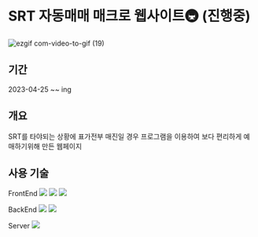 # SRT 자동매매 매크로 웹사이트🚇 (진행중)
![ezgif com-video-to-gif (19)](https://github.com/kangminhyuk1111/SRT-Macro-React-Flask/assets/96116158/78a62839-3f6c-4e89-a013-892417fcae33)


## 기간
2023-04-25 ~~ ing

## 개요
SRT를 타야되는 상황에 표가전부 매진일 경우 프로그램을 이용하여 보다 편리하게 예매하기위해 만든 웹페이지

## 사용 기술
FrontEnd
<img src="https://img.shields.io/badge/HTML5-E34F26?style=for-the-badge&logo=HTML5&logoColor=white">
<img src="https://img.shields.io/badge/Sass-CC6699?style=for-the-badge&logo=Sass&logoColor=white">
<img src="https://img.shields.io/badge/React-61DAFB?style=for-the-badge&logo=React&logoColor=white">

BackEnd
<img src="https://img.shields.io/badge/Flask-000000?style=for-the-badge&logo=Flask&logoColor=white">
<img src="https://img.shields.io/badge/Python-3776AB?style=for-the-badge&logo=Python&logoColor=white">

Server
<img src="https://img.shields.io/badge/Naver-03C75A?style=for-the-badge&logo=Naver&logoColor=white">

